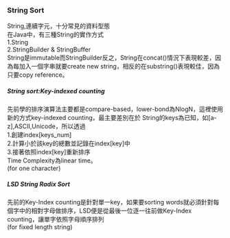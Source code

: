 ### String Sort  
String,連續字元，十分常見的資料型態  
在Java中，有三種String的實作方式  
1.String  
2.StringBuilder & StringBuffer  
String是immutable而StringBuilder反之，String在concat()情況下表現較差，因為每加入一個字串就要create new string，相反的在substring()表現較佳，因為只要copy reference。  
##### String sort:Key-indexed counting  
先前學的排序演算法主要都是compare-based，lower-bond為NlogN，這裡使用新的方式key-indexed counting，最主要差別在於 String的keys為已知，如[a-z],ASCII,Unicode，所以透過  
1.創建index[keys_num]  
2.計算小於該key的總數並記錄在index[key]中  
3.接著依照index[key]重新排序  
Time Complexity為linear time。  
(for one character)

##### LSD String Radix Sort  
先前的Key-Index counting是針對單一key，如果要sorting words就必須針對每個字中的相對字母做排序，LSD便是從最後一位逐一往前做Key-Index counting，讓單字依照字母順序排列  
(for fixed length string)  




